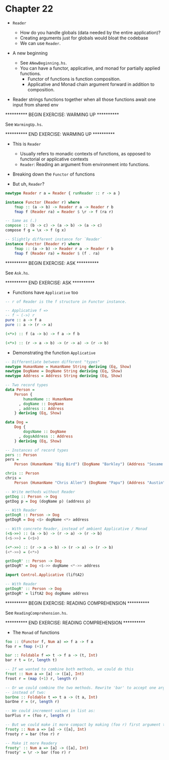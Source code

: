 # Chapter 22

- `Reader`
    - How do you handle globals (data needed by the entire application)?
    - Creating arguments just for globals would bloat the codebase
    - We can use `Reader`.

- A new beginning
    - See `ANewBeginning.hs`.
    - You can have a functor, applicative, and monad for partially applied
      functions.
        - Functor of functions is function composition.
        - Applicative and Monad chain argument forward in addition to
          composition.

- Reader strings functions together when all those functions await one input
  from shared env

********** BEGIN EXERCISE: WARMING UP **********

See `WarmingUp.hs`.

********** END EXERCISE: WARMING UP **********

- This is `Reader`
    - Usually refers to monadic contexts of functions, as opposed to functorial
      or applicative contexts
    - `Reader`: Reading an argument from environment into functions.

- Breaking down the `Functor` of functions

- But uh, `Reader`?

```haskell
newtype Reader r a = Reader { runReader :: r -> a }

instance Functor (Reader r) where
    fmap :: (a -> b) -> Reader r a -> Reader r b
    fmap f (Reader ra) = Reader $ \r -> f (ra r)

-- Same as (.)
compose :: (b -> c) -> (a -> b) -> (a -> c)
compose f g = \x -> f (g x)

-- Slightly different instance for `Reader`
instance Functor (Reader r) where
    fmap :: (a -> b) -> Reader r a -> Reader r b
    fmap f (Reader ra) = Reader $ (f . ra)
```

********** BEGIN EXERCISE: ASK **********

See `Ask.hs`.

********** END EXERCISE: ASK **********

- Functions have `Applicative` too

```haskell
-- r of Reader is the f structure in Functor instance.

-- Applicative f =>
-- f ~ (->) r
pure :: a -> f a
pure :: a -> (r -> a)

(<*>) :: f (a -> b) -> f a -> f b

(<*>) :: (r -> a -> b) -> (r -> a) -> (r -> b)
```

- Demonstrating the function `Applicative`

```haskell
-- Differentiate between different "types"
newtype HumanName = HumanName String deriving (Eq, Show)
newtype DogName = DogName String deriving (Eq, Show)
newtype Address = Address String deriving (Eq, Show)

-- Two record types
data Person =
    Person {
        humanName :: HumanName
      , dogName :: DogName
      , address :: Address
    } deriving (Eq, Show)

data Dog =
    Dog {
        dogsName :: DogName
      , dogsAddress :: Address
    } deriving (Eq, Show)

-- Instances of record types
pers :: Person
pers =
    Person (HumanName "Big Bird") (DogName "Barkley") (Address "Sesame Street")

chris :: Person
chris =
    Person (HumanName "Chris Allen") (DogName "Papu") (Address "Austin")

-- Write methods without Reader
getDog :: Person -> Dog
getDog p = Dog (dogName p) (address p)

-- With Reader
getDogR :: Person -> Dog
getDogR = Dog <$> dogName <*> address

-- With concrete Reader, instead of ambient Applicative / Monad
(<$->>) :: (a -> b) -> (r -> a) -> (r -> b)
(<$->>) = (<$>)

(<*->>) :: (r -> a -> b) -> (r -> a) -> (r -> b)
(<*->>) = (<*>)

getDogR' :: Person -> Dog
getDogR' = Dog <$->> dogName <*->> address
```

```haskell
import Control.Applicative (liftA2)

-- With Reader
getDogR' :: Person -> Dog
getDogR' = liftA2 Dog dogName address
```

********** BEGIN EXERCISE: READING COMPREHENSION **********

See `ReadingComprehension.hs`.

********** END EXERCISE: READING COMPREHENSION **********

- The `Monad` of functions

```haskell
foo :: (Functor f, Num a) => f a -> f a
foo r = fmap (+1) r

bar :: Foldable f => t -> f a -> (t, Int)
bar r t = (r, length t)

-- If we wanted to combine both methods, we could do this
froot :: Num a => [a] -> ([a], Int)
froot r = (map (+1) r, length r)

-- Or we could combine the two methods. Rewrite 'bar' to accept one argument
-- instead of two:
barOne :: Foldable t => t a -> (t a, Int)
barOne r = (r, length r)

-- We could increment values in list as:
barPlus r = (foo r, length r)

-- But we could make it more compact by making (foo r) first argument to bar
frooty :: Num a => [a] -> ([a], Int)
frooty r = bar (foo r) r

-- Make it more Readery
frooty' :: Num a => [a] -> ([a], Int)
frooty' = \r -> bar (foo r) r
```
